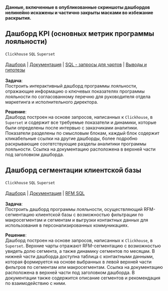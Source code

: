**Данные, включенные в опубликованные скриншоты дашбордов нелинейно искажены и частично закрыты масками во избежание раскрытия.**

## Дашборд KPI (основных метрик программы лояльности) 
`Clickhouse` `SQL` `Superset` <br><br>
[Дашборд](https://drive.google.com/file/d/1ldNpFI-zwc05LQJFEG-eq95d81koYz-V/view?usp=drive_link) | 
[Документация](https://www.evernote.com/shard/s436/sh/7a628624-b7b4-fb56-429e-ecfde83cd20a/JYdMdclnw0dDoWqEKewaTpTZEqL87W8sUE-Yz45ecOnFUQJdpBZDFV2tig) | 
[SQL - запросы для чартов](https://github.com/annapavlovads/DA_portfolio/tree/main/dashboards/pl_kpi) |
[Выводы и гипотезы](https://github.com)<br><br> 
**Задача**: <br>
Построить интерактивный дашборд программы лояльности, отражающие информацию о ключевых показателях программы лояльности по согласованному перечню для руководителя отдела маркетинга и исполнительного директора. <br>

**Решение**: <br>
Дашборд построен на основе запросов, написанных к `Clickhouse`, в `Superset` и содержит все требуемые показатели и динамики, которые были определены после интервью с заказчиками аналитики. Показатели разделены по смысловым блокам, каждый блок содержит кликабельные ссылки на другие дашборды, более подробно раскрывающие соотвтствующие разделы аналитики программы лояльности. Ссылка на документацию расположена в верхней части под заголовком дашборда. <br>

## Дашборд сегментации клиентской базы
`Clickhouse` `SQL` `Superset` <br><br>
[Дашборд](https://drive.google.com/file/d/1uZDuMJm9s1timzMFu1VqfdxmSpkYwd0b/view?usp=drive_link) | 
[Документация](https://www.evernote.com/shard/s436/sh/ac5dc1a8-46d7-3db6-5685-9216ef8d05a3/9l16bOjuZoh32fXgk_saVZDTdL185IlqMa1Ew1ZGU0OwOi2nDWDimM-oRA) | 
[RFM SQL](https://github.com/annapavlovads/DA_portfolio/blob/main/abc_xyz_rfm_ltv_cohorts/clients_rest/RFM_sql/RFM_request.sql) <br><br>
**Задача**: <br>
Построить дашборд программы лояльности, осуществляющий RFM-сегментацию клиентской базы с возможностью фильтрации по макросегментам и сегментам и выгрузки контактных данных  для использования в персонализированных коммуникациях. <br>

**Решение**: <br>
Дашборд построен на основе запросов, написанных к `Clickhouse`, в `Superset`. Верхние чарты отражают RFM-сегментацию с возможностью увидеть долю сегмента, а также динамику сегментов по месяцам. В нижней части дашборда доступна таблица с контактными данными, которая формируется на основе выбранных в левой верхней части фильтров по сегментам или макросегментам. Ссылка на документацию расположена в верхней части под заголовком дашборда. В документации также содержится описание сегментов и рекомендация по взаимодействию с ними. <br>

